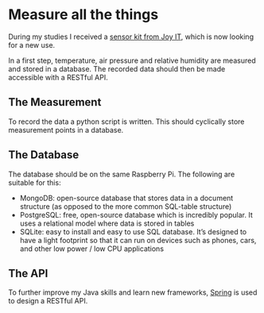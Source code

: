 # Measure all the things 

During my studies I received a [sensor kit from Joy IT](https://sensorkit.joy-it.net/de/), which is now looking for a new use. 

In a first step, temperature, air pressure and relative humidity are measured and stored in a database.
The recorded data should then be made accessible with a RESTful API.

## The Measurement
To record the data a python script is written. This should cyclically store measurement points in a database.

## The Database
The database should be on the same Raspberry Pi. The following are suitable for this:
- MongoDB: open-source database that stores data in a document structure (as opposed to the more common SQL-table structure)
- PostgreSQL: free, open-source database which is incredibly popular. It uses a relational model where data is stored in tables
- SQLite: easy to install and easy to use SQL database. It’s designed to have a light footprint so that it can run on devices such as phones, cars, and other low power / low CPU applications

## The API
To further improve my Java skills and learn new frameworks, [Spring](https://spring.io/) is used to design a RESTful API.
